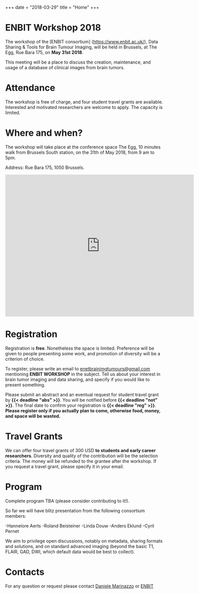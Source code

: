 +++
date = "2018-03-29"
title = "Home"
+++

# ENBIT Workshop 2018

The workshop of the [ENBIT consortium] (<https://www.enbit.ac.uk/>), Data Sharing & Tools for Brain Tumour Imaging, will be held in Brussels, at The Egg, Rue Bara 175, on **May 31st 2018**.

This meeting will be a place to discuss the creation, maintenance, and usage of a database of clinical images from brain tumors.


# Attendance

The workshop is free of charge, and four student travel grants are available. Interested and motivated researchers are welcome to apply. The capacity is limited.

# Where and when?

The workshop will take place at the conference space The Egg, 10 minutes walk from Brussels South station, on the 31th of May 2018, from 9 am to 5pm.

Address: Rue Bara 175, 1050 Brussels.

<iframe src="https://www.google.com/maps/embed?pb=!1m14!1m8!1m3!1d10079.625865495702!2d4.3275753!3d50.8328964!3m2!1i1024!2i768!4f13.1!3m3!1m2!1s0x0%3A0xe028c6680611d1da!2sThe+Egg!5e0!3m2!1sen!2sfr!4v1522349474246" width="600" height="450" frameborder="0" style="border:0" allowfullscreen></iframe>


# Registration

Registration is **free**. Nonetheless the space is limited. Preference will be given to people presenting some work, and promotion of diversity will be a criterion of choice.

To register, please write an email to [enetbrainimgtumours@gmail.com](<mailto:enetbrainimgtumours@gmail.com>) mentioning **ENBIT WORKSHOP** in the subject. Tell us about your interest in brain tumor imaging and data sharing, and specify if you would like to present something.

Please submit an abstract and an eventual request for student travel grant by **{{< deadline "abs" >}}**. You will be notified before **{{< deadline "not" >}}**. The final date to confirm your registration is **{{< deadline "reg" >}}**. **Please register only if you actually plan to come, otherwise food, money, and space will be wasted.**


# Travel Grants
We can offer four travel grants of 300 USD **to students and early career researchers**. Diversity and quality of the contribution will be the selection criteria. The money will be refunded to the grantee after the workshop. If you request a travel grant, please specify it in your email.

# Program

Complete program TBA (please consider contributing to it!).

So far we will have blitz presentation from the following consortium members:

-Hannelore Aerts
-Roland Beisteiner
-Linda Douw
-Anders Eklund
-Cyril Pernet

We aim to privilege open discussions, notably on metadata, sharing formats and solutions, and on standard advanced imaging (beyond the basic T1, FLAIR, GAD, DWI, which default data would be best to collect).

# Contacts
 
For any question or request please contact
[Daniele Marinazzo](<mailto:daniele.marinazzo@gmail.com>) or
[ENBIT](<mailto:enetbrainimgtumours@gmail.com>)
